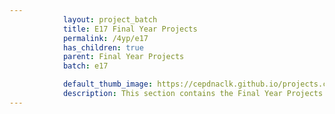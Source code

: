 ```yaml
---
            layout: project_batch
            title: E17 Final Year Projects
            permalink: /4yp/e17
            has_children: true
            parent: Final Year Projects
            batch: e17

            default_thumb_image: https://cepdnaclk.github.io/projects.ce.pdn.ac.lk/data/categories/4yp/thumbnail.jpg
            description: This section contains the Final Year Projects done by students as a part of CO421 & CO 425 in their final year
---
```

